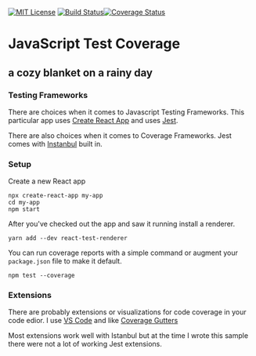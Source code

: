 [![MIT License](http://img.shields.io/badge/license-MIT-brightgreen.svg)](https://opensource.org/licenses/MIT) [![Build Status](https://travis-ci.org/trendoid/JavaScriptTestCoverage.svg?branch=master)](https://travis-ci.org/trendoid/JavaScriptTestCoverage)[![Coverage Status](https://coveralls.io/repos/github/trendoid/JavaScriptTestCoverage/badge.svg?branch=master)](https://coveralls.io/github/trendoid/JavaScriptTestCoverage?branch=master)
 
# JavaScript Test Coverage 
## a cozy blanket on a rainy day

### Testing Frameworks

There are choices when it comes to Javascript Testing Frameworks.  This particular app uses [Create React App](https://github.com/facebook/create-react-app) and uses [Jest](https://jestjs.io).

There are also choices when it comes to Coverage Frameworks.  Jest comes with [Instanbul](https://istanbul.js.org) built in.    

### Setup

Create a new React app

```
npx create-react-app my-app
cd my-app
npm start
```
After you've checked out the app and saw it running install a renderer.

```
yarn add --dev react-test-renderer
```
You can run coverage reports with a simple command or augment your `package.json` file to make it default.

```
npm test --coverage
```


### Extensions

There are probably extensions or visualizations for code coverage in your code edior. I use [VS Code](https://code.visualstudio.com) and like [Coverage Gutters](https://marketplace.visualstudio.com/items?itemName=ryanluker.vscode-coverage-gutters)

Most extensions work well with Istanbul but at the time I wrote this sample there were not a lot of working Jest extensions.
